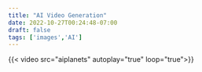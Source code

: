 ```yaml
---
title: "AI Video Generation"
date: 2022-10-27T00:24:48-07:00
draft: false
tags: ['images','AI']
---
```





{{< video src="aiplanets" autoplay="true" loop="true">}}
